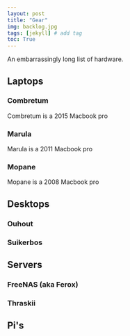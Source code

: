 ```yaml
---
layout: post
title: "Gear"
img: backlog.jpg
tags: [jekyll] # add tag
toc: True
---
```


An embarrassingly long list of hardware.

## Laptops

### Combretum

Combretum is a 2015 Macbook pro

### Marula

Marula is a 2011 Macbook pro

### Mopane

Mopane is a 2008 Macbook pro

### 

## Desktops

### Ouhout

### Suikerbos

## Servers

### FreeNAS (aka Ferox)

### Thraskii


## Pi's